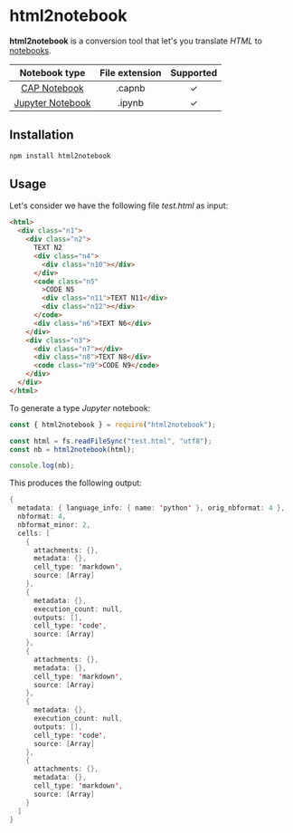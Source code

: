 # html2notebook

**html2notebook** is a conversion tool that let's you translate _HTML_ to [notebooks](#supported-notebook-formats).

|                               Notebook type                                | File extension | Supported |
| :------------------------------------------------------------------------: | :------------: | :-------: |
|   [CAP Notebook](https://cap.cloud.sap/docs/tools/#cap-vscode-notebook)    |     .capnb     |     ✓     |
| [Jupyter Notebook](https://docs.jupyter.org/en/latest/#what-is-a-notebook) |     .ipynb     |     ✓     |

## Installation

```sh
npm install html2notebook
```

## Usage

Let's consider we have the following file _test.html_ as input:

```html
<html>
  <div class="n1">
    <div class="n2">
      TEXT N2
      <div class="n4">
        <div class="n10"></div>
      </div>
      <code class="n5"
        >CODE N5
        <div class="n11">TEXT N11</div>
        <div class="n12"></div>
      </code>
      <div class="n6">TEXT N6</div>
    </div>
    <div class="n3">
      <div class="n7"></div>
      <div class="n8">TEXT N8</div>
      <code class="n9">CODE N9</code>
    </div>
  </div>
</html>
```

To generate a type _Jupyter_ notebook:

```js
const { html2notebook } = require("html2notebook");

const html = fs.readFileSync("test.html", "utf8");
const nb = html2notebook(html);

console.log(nb);
```

This produces the following output:

```swift
{
  metadata: { language_info: { name: 'python' }, orig_nbformat: 4 },
  nbformat: 4,
  nbformat_minor: 2,
  cells: [
    {
      attachments: {},
      metadata: {},
      cell_type: 'markdown',
      source: [Array]
    },
    {
      metadata: {},
      execution_count: null,
      outputs: [],
      cell_type: 'code',
      source: [Array]
    },
    {
      attachments: {},
      metadata: {},
      cell_type: 'markdown',
      source: [Array]
    },
    {
      metadata: {},
      execution_count: null,
      outputs: [],
      cell_type: 'code',
      source: [Array]
    },
    {
      attachments: {},
      metadata: {},
      cell_type: 'markdown',
      source: [Array]
    }
  ]
}
```
